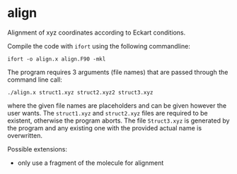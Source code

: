 # align
Alignment of xyz coordinates according to Eckart conditions.

Compile the code with `ifort` using the following commandline:
```
ifort -o align.x align.F90 -mkl
```

The program requires 3 arguments (file names) that are passed through the command line call:
```
./align.x struct1.xyz struct2.xyz2 struct3.xyz
```
where the given file names are placeholders and can be given however the user wants. The `struct1.xyz` and `struct2.xyz` files are required to be existent, otherwise the program aborts. The file `Struct3.xyz` is generated by the program and any existing one with the provided actual name is overwritten.

Possible extensions: 
- only use a fragment of the molecule for alignment

